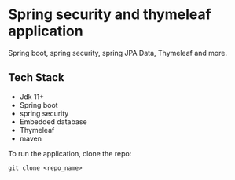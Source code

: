 # Spring security and thymeleaf application

Spring boot, spring security, spring JPA Data, Thymeleaf and more.

## Tech Stack

- Jdk 11+
- Spring boot
- spring security
- Embedded database
- Thymeleaf
- maven

To run the application, clone the repo:

``` git clone <repo_name> ```
